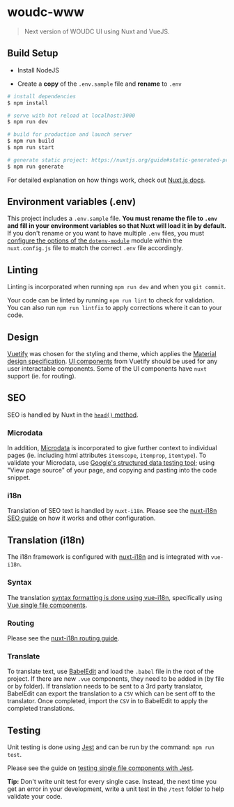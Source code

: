 # woudc-www

> Next version of WOUDC UI using Nuxt and VueJS.

## Build Setup

- Install NodeJS

- Create a **copy** of the `.env.sample` file and **rename** to `.env`

``` bash
# install dependencies
$ npm install

# serve with hot reload at localhost:3000
$ npm run dev

# build for production and launch server
$ npm run build
$ npm run start

# generate static project: https://nuxtjs.org/guide#static-generated-pre-rendering-
$ npm run generate
```

For detailed explanation on how things work, check out [Nuxt.js docs](https://nuxtjs.org).

## Environment variables (.env)

This project includes a `.env.sample` file. **You must rename the file to `.env` and fill in your environment variables so that Nuxt will load it in by default.** If you don't rename or you want to have multiple `.env` files, you must [configure the options of the `dotenv-module`](https://github.com/nuxt-community/dotenv-module#options) module within the `nuxt.config.js` file to match the correct `.env` file accordingly.

## Linting

Linting is incorporated when running `npm run dev` and when you `git commit`.

Your code can be linted by running `npm run lint` to check for validation. You can also run `npm run lintfix` to apply corrections where it can to your code.

## Design

[Vuetify](https://vuetifyjs.com/en/introduction/why-vuetify) was chosen for the styling and theme, which applies the [Material design specification](https://material.io/design/). [UI components](https://vuetifyjs.com/en/components/api-explorer) from Vuetify should be used for any user interactable components. Some of the UI components have `nuxt` support (ie. for routing).

## SEO

SEO is handled by Nuxt in the [`head()` method](https://nuxtjs.org/api/pages-head). 

### Microdata

In addition, [Microdata](https://schema.org/docs/gs.html) is incorporated to give further context to individual pages (ie. including html attributes `itemscope`, `itemprop`, `itemtype`). To validate your Microdata, use [Google's structured data testing tool](https://search.google.com/structured-data/testing-tool); using "View page source" of your page, and copying and pasting into the code snippet.

### i18n

Translation of SEO text is handled by `nuxt-i18n`. Please see the [nuxt-i18n SEO guide](https://nuxt-community.github.io/nuxt-i18n/seo.html) on how it works and other configuration.

## Translation (i18n)

The i18n framework is configured with [nuxt-i18n](https://nuxt-community.github.io/nuxt-i18n/) and is integrated with `vue-i18n`.

### Syntax

The translation [syntax formatting is done using vue-i18n](http://kazupon.github.io/vue-i18n/guide/formatting.html), specifically using [Vue single file components](http://kazupon.github.io/vue-i18n/guide/sfc.html#basic-usage).

### Routing

Please see the [nuxt-i18n routing guide](https://nuxt-community.github.io/nuxt-i18n/routing.html).

### Translate

To translate text, use [BabelEdit](https://www.codeandweb.com/babeledit/download) and load the `.babel` file in the root of the project. If there are new `.vue` components, they need to be added in (by file or by folder). If translation needs to be sent to a 3rd party translator, BabelEdit can export the translation to a `CSV` which can be sent off to the translator. Once completed, import the `CSV` in to BabelEdit to apply the completed translations.

## Testing

Unit testing is done using [Jest](https://jestjs.io/docs/en/expect#content) and can be run by the command: `npm run test`.

Please see the guide on [testing single file components with Jest](https://vue-test-utils.vuejs.org/guides/#testing-single-file-components-with-jest).

**Tip:** Don't write unit test for every single case. Instead, the next time you get an error in your development, write a unit test in the `/test` folder to help validate your code.
